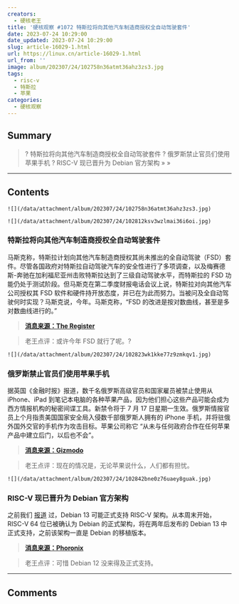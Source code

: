 ```yaml
---
creators:
  - 硬核老王
title: '硬核观察 #1072 特斯拉将向其他汽车制造商授权全自动驾驶套件'
date: 2023-07-24 10:29:00
date_updated: 2023-07-24 10:29:00
slug: article-16029-1.html
url: https://linux.cn/article-16029-1.html
url_from: ''
image: album/202307/24/102758n36atmt36ahz3zs3.jpg
tags:
  - risc-v
  - 特斯拉
  - 苹果
categories:
  - 硬核观察
---
```


## Summary

> ? 特斯拉将向其他汽车制造商授权全自动驾驶套件
> ? 俄罗斯禁止官员们使用苹果手机
> ? RISC-V 现已晋升为 Debian 官方架构
> » 
> »

***

<!-- more -->

## Contents

`![](/data/attachment/album/202307/24/102758n36atmt36ahz3zs3.jpg)`

`![](/data/attachment/album/202307/24/102812ksv3wzlmai36i6oi.jpg)`

### 特斯拉将向其他汽车制造商授权全自动驾驶套件

马斯克称，特斯拉计划向其他汽车制造商授权其尚未推出的全自动驾驶（FSD）套件。尽管各国政府对特斯拉自动驾驶汽车的安全性进行了多项调查，以及梅赛德斯-奔驰在加利福尼亚州击败特斯拉达到了三级自动驾驶水平，而特斯拉的 FSD 功能仍处于测试阶段。但马斯克在第二季度财报电话会议上说，特斯拉对向其他汽车公司授权其 FSD 软件和硬件持开放态度，并已在为此而努力。当被问及全自动驾驶何时实现？马斯克说，今年。马斯克称，“FSD 的改进是按对数曲线，甚至是多对数曲线进行的。”

> 
> **[消息来源：The Register](https://www.theregister.com/2023/07/20/tesla_to_license_fsd_software/)**
> 
> 
> 

> 
> 老王点评：或许今年 FSD 就行了呢。?
> 
> 
> 

`![](/data/attachment/album/202307/24/102823wk1kke77z9zmkqv1.jpg)`

### 俄罗斯禁止官员们使用苹果手机

据英国《金融时报》报道，数千名俄罗斯高级官员和国家雇员被禁止使用从 iPhone、iPad 到笔记本电脑的各种苹果产品，因为他们担心这些产品可能会成为西方情报机构的秘密间谍工具。新禁令将于 7 月 17 日星期一生效。俄罗斯情报官员上个月指责美国国家安全局入侵数千部俄罗斯人拥有的 iPhone 手机，并将驻俄外国外交官的手机作为攻击目标。苹果公司称它 “从未与任何政府合作在任何苹果产品中建立后门，以后也不会”。

> 
> **[消息来源：Gizmodo](https://gizmodo.com/russia-bans-officials-use-of-iphones-government-work-1850646999)**
> 
> 
> 

> 
> 老王点评：现在的情况是，无论苹果说什么，人们都有担忧。
> 
> 
> 

`![](/data/attachment/album/202307/24/102842bne0z76uaey8guak.jpg)`

### RISC-V 现已晋升为 Debian 官方架构

之前我们 [报道](https://linux.cn/article-15910-1.html) 过，Debian 13 可能正式支持 RISC-V 架构。从本周末开始，RISC-V 64 位已被确认为 Debian 的正式架构，将在两年后发布的 Debian 13 中正式支持，之前该架构一直是 Debian 的移植版本。

> 
> **[消息来源：Phoronix](https://www.phoronix.com/news/Debian-Official-RISC-V)**
> 
> 
> 

> 
> 老王点评：可惜 Debian 12 没来得及正式支持。
> 
> 
>

***

## Comments

